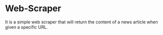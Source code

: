 # Web-Scraper
It is a simple web scraper that will return the content of a news article when given a specific URL.
